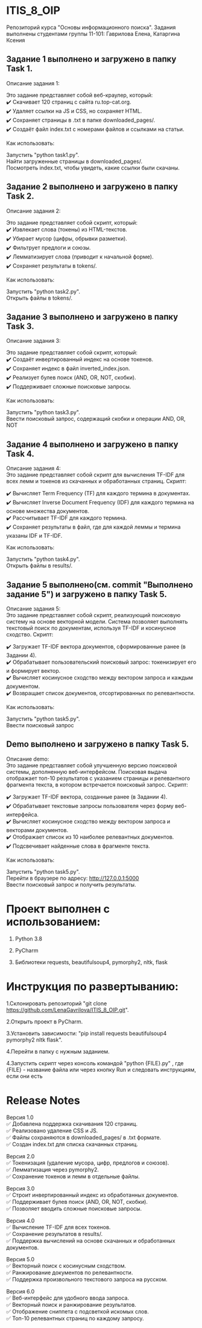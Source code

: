 # ITIS_8_OIP
Репозиторий курса "Основы информационного поиска". Задания выполнены студентами группы 11-101: Гаврилова Елена, Катаргина Ксения

## Задание 1 выполнено и загружено в папку Task 1.
Описание задания 1:

Это задание представляет собой веб-краулер, который:  
✔️ Скачивает 120 страниц с сайта ru.top-cat.org.  
✔️ Удаляет ссылки на JS и CSS, но сохраняет HTML.  
✔️ Сохраняет страницы в .txt в папке downloaded_pages/.  
✔️ Создаёт файл index.txt с номерами файлов и ссылками на статьи.

Как использовать:

Запустить "python task1.py".  
Найти загруженные страницы в downloaded_pages/.  
Посмотреть index.txt, чтобы увидеть, какие ссылки были скачаны.

## Задание 2 выполнено и загружено в папку Task 2.
Описание задания 2:

Это задание представляет собой скрипт, который:  
✔️ Извлекает слова (токены) из HTML-текстов.  
✔️ Убирает мусор (цифры, обрывки разметки).  
✔️ Фильтрует предлоги и союзы.  
✔️ Лемматизирует слова (приводит к начальной форме).  
✔️ Сохраняет результаты в tokens/.  

Как использовать:

Запустить "python task2.py".  
Открыть файлы в tokens/.  

## Задание 3 выполнено и загружено в папку Task 3.  
Описание задания 3:  

Это задание представляет собой скрипт, который:  
✔️ Создаёт инвертированный индекс на основе токенов.  
✔️ Сохраняет индекс в файл inverted_index.json.  
✔️ Реализует булев поиск (AND, OR, NOT, скобки).  
✔️ Поддерживает сложные поисковые запросы.  

 Как использовать:

Запустить "python task3.py".  
Ввести поисковый запрос, содержащий скобки и операции AND, OR, NOT

## Задание 4 выполнено и загружено в папку Task 4.  
Описание задания 4:  
Это задание представляет собой скрипт для вычисления TF-IDF для всех лемм и токенов из скачанных и обработанных страниц. Скрипт:

✔️ Вычисляет Term Frequency (TF) для каждого термина в документах.  
✔️ Вычисляет Inverse Document Frequency (IDF) для каждого термина на основе множества документов.  
✔️ Рассчитывает TF-IDF для каждого термина.  
✔️ Сохраняет результаты в файл, где для каждой леммы и термина указаны IDF и TF-IDF.  

 Как использовать:  

Запустить "python task4.py".   
Открыть файлы в results/.

## Задание 5 выполнено(см. commit "Выполнено задание 5") и загружено в папку Task 5.  
Описание задания 5:  
Это задание представляет собой скрипт, реализующий поисковую систему на основе векторной модели. Система позволяет выполнять текстовый поиск по документам, используя TF-IDF и косинусное сходство. Скрипт:

✔️ Загружает TF-IDF вектора документов, сформированные ранее (в Задании 4).  
✔️ Обрабатывает пользовательский поисковый запрос: токенизирует его и формирует вектор.  
✔️ Вычисляет косинусное сходство между вектором запроса и каждым документом.  
✔️ Возвращает список документов, отсортированных по релевантности.  

Как использовать:  

Запустить "python task5.py".   
Ввести поисковый запрос  

## Demo выполнено и загружено в папку Task 5.  
Описание demo:  
Это задание представляет собой улучшенную версию поисковой системы, дополненную веб-интерфейсом. Поисковая выдача отображает топ-10 результатов с указанием страницы и релевантного фрагмента текста, в котором встречается поисковый запрос. Скрипт:  

✔️ Загружает TF-IDF вектора, созданные ранее (в Задании 4).  
✔️ Обрабатывает текстовые запросы пользователя через форму веб-интерфейса.  
✔️ Вычисляет косинусное сходство между вектором запроса и векторами документов.  
✔️ Отображает список из 10 наиболее релевантных документов.  
✔️ Подсвечивает найденные слова в фрагменте текста.  

Как использовать:  

Запустить "python task5.py".  
Перейти в браузере по адресу: http://127.0.0.1:5000  
Ввести поисковый запрос и получить результаты.  

# Проект выполнен с использованием:

1. Python 3.8

2. PyCharm

3. Библиотеки requests, beautifulsoup4, pymorphy2, nltk, flask   

# Инструкция по развертыванию:

1.Склонировать репозиторий "git clone https://github.com/LenaGavrilova/ITIS_8_OIP.git".

2.Открыть проект в PyCharm.

3.Установить зависимости: "pip install requests beautifulsoup4 pymorphy2 nltk flask".

4.Перейти в папкy с нужным заданием.

4.Запустить скрипт через консоль командой "python {FILE}.py" , где {FILE} - название файла  или через кнопку Run и следовать инструкциям, если они есть

# Release Notes
Версия 1.0   
✅ Добавлена поддержка скачивания 120 страниц.  
✅ Реализовано удаление CSS и JS.  
✅ Файлы сохраняются в downloaded_pages/ в .txt формате.  
✅ Создан index.txt для списка скачанных страниц.  

Версия 2.0  
✅ Токенизация (удаление мусора, цифр, предлогов и союзов).  
✅ Лемматизация через pymorphy2.  
✅ Сохранение токенов и лемм в отдельные файлы.  

Версия 3.0  
✅ Строит инвертированный индекс из обработанных документов.  
✅ Поддерживает булев поиск (AND, OR, NOT, скобки).  
✅ Позволяет вводить сложные поисковые запросы.  

Версия 4.0  
✅ Вычисление TF-IDF для всех токенов.  
✅ Сохранение результатов в results/.  
✅ Поддержка вычислений на основе скачанных и обработанных документов.   

Версия 5.0  
✅ Векторный поиск с косинусным сходством.  
✅ Ранжирование документов по релевантности.  
✅ Поддержка произвольного текстового запроса на русском.  

Версия 6.0  
✅ Веб-интерфейс для удобного ввода запроса.  
✅ Векторный поиск и ранжирование результатов.  
✅ Отображение сниппета с подсветкой искомых слов.  
✅ Топ-10 релевантных страниц по каждому запросу.  
